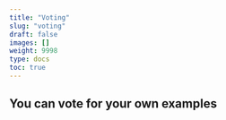 ```yaml
---
title: "Voting"
slug: "voting"
draft: false
images: []
weight: 9998
type: docs
toc: true
---
```


## You can vote for your own examples



